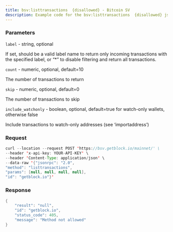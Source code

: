 ```yaml
---
title: bsv:listtransactions  {disallowed} - Bitcoin SV
description: Example code for the bsv:listtransactions  {disallowed} json-rpc method. Сomplete guide on how to use bsv:listtransactions  {disallowed} json-rpc in GetBlock.io Web3 documentation.
---
```


### Parameters


`label` - string, optional

If set, should be a valid label name to return only incoming
transactions with the specified label, or “\*” to disable filtering and
return all transactions.

`count` - numeric, optional, default=10

The number of transactions to return

`skip` - numeric, optional, default=0

The number of transactions to skip

`include_watchonly` - boolean, optional, default=true for watch-only
wallets, otherwise false

Include transactions to watch-only addresses (see ‘importaddress’)

### Request

``` java
curl --location --request POST 'https://bsv.getblock.io/mainnet/' \ 
--header 'x-api-key: YOUR-API-KEY' \ 
--header 'Content-Type: application/json' \ 
--data-raw '{"jsonrpc": "2.0",
"method": "listtransactions",
"params": [null, null, null, null],
"id": "getblock.io"}'
```

###  Response

``` java
{
    "result": "null",
    "id": "getblock.io",
    "status_code": 405,
    "message": "Method not allowed"
}
```

